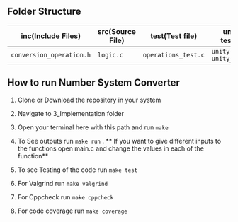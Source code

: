 ## Folder Structure

|**inc(Include Files)**|**src(Source File)**|**test(Test file)**|**unity(Unity testing files)**|
|----------------------|--------------------|-------------------|------------------------------|
|`conversion_operation.h`|`logic.c`|`operations_test.c`|`unity.c unity.h unity_internals.h`|

## How to run Number System Converter

1) Clone or Download the repository in your system
2) Navigate to 3_Implementation folder
3) Open your terminal here with this path and run `make`
4) To See outputs run `make run` .
   ** If you want to give different inputs to the functions open main.c and change the values in each of the function**
   
5) To see Testing of the code run `make test`
6) For Valgrind run `make valgrind`
7) For Cppcheck run `make cppcheck`
8) For code coverage run `make coverage`
